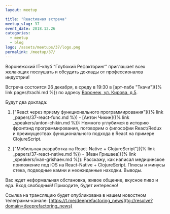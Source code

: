 ```yaml
---
layout: meetup

title: "Reactивная встреча"
meetup_slug: 37
event_date: 2018.12.26
categories:
  - meetup
  - blog
logo: /assets/meetups/37/logo.png
permalink: /meetup/37/
---
```


Воронежский IT-клуб “Глубокий Рефакторинг” приглашает всех желающих послушать и обсудить доклады от профессионалов индустрии!

Встреча состоится 26 декабря, в среду в 19:30 в [арт-пабе "Ткачи"]({% link pages/trachi.md %}) по адресу [Воронеж, ул. Кирова, д.5](http://go.2gis.com/yyq3s).  

Будут два доклада:

1. ["React через призму функционального программирования"]({% link _papers/37-react-func.md %}) - [Антон Чикин]({% link _speakers/anton-chikin.md %}): Немного углубимся в историю фронтэнд программирования, поговорим о философии React/Redux и преимуществах функционального подхода в React на примере ClojureScript.

2. ["Мобильная разработка на React-Native + ClojureScript"]({% link _papers/37-react-native.md %}) - [Иван Гришаев]({% link _speakers/ivan-grishaev.md %}): Расскажу, как написал медицинское приложение под iOS на React-Native + ClojureScript. Плюсы и минусы стека, подводные камни и неожиданные находки. Выводы.


Вас ждет неформальная обстановка, живое общение, вкусное пиво и еда. Вход свободный! Приходите, будет интересно!

Ссылка на трансляцию будет опубликована в нашем новостном телеграмм-канале: [https://t.me/deeprefactoring_news](tg://resolve?domain=deeprefactoring_news)
